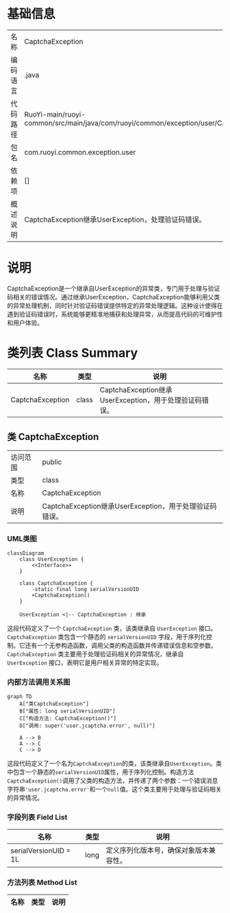 # 基础信息

|      |      |
|------|------|
| 名称 | CaptchaException |
| 编码语言 | .java |
| 代码路径 | RuoYi-main/ruoyi-common/src/main/java/com/ruoyi/common/exception/user/CaptchaException.java |
| 包名 | com.ruoyi.common.exception.user |
| 依赖项 | [] |
| 概述说明 | CaptchaException继承UserException，处理验证码错误。 |

# 说明

CaptchaException是一个继承自UserException的异常类，专门用于处理与验证码相关的错误情况。通过继承UserException，CaptchaException能够利用父类的异常处理机制，同时针对验证码错误提供特定的异常处理逻辑。这种设计使得在遇到验证码错误时，系统能够更精准地捕获和处理异常，从而提高代码的可维护性和用户体验。

# 类列表 Class Summary

| 名称   | 类型  | 说明 |
|-------|------|-------------|
| CaptchaException | class | CaptchaException继承UserException，用于处理验证码错误。 |



## 类 CaptchaException

|      |      |
|------|------|
| 访问范围 | public |
| 类型 | class |
| 名称 | CaptchaException |
| 说明 | CaptchaException继承UserException，用于处理验证码错误。 |


### UML类图

```mermaid
classDiagram
    class UserException {
        <<Interface>>
    }

    class CaptchaException {
        -static final long serialVersionUID
        +CaptchaException()
    }

    UserException <|-- CaptchaException : 继承
```

这段代码定义了一个 `CaptchaException` 类，该类继承自 `UserException` 接口。`CaptchaException` 类包含一个静态的 `serialVersionUID` 字段，用于序列化控制。它还有一个无参构造函数，调用父类的构造函数并传递错误信息和空参数。`CaptchaException` 类主要用于处理验证码相关的异常情况，继承自 `UserException` 接口，表明它是用户相关异常的特定实现。


### 内部方法调用关系图

```mermaid
graph TD
    A["类CaptchaException"]
    B["属性: long serialVersionUID"]
    C["构造方法: CaptchaException()"]
    D["调用: super('user.jcaptcha.error', null)"]

    A --> B
    A --> C
    C --> D
```

这段代码定义了一个名为`CaptchaException`的类，该类继承自`UserException`。类中包含一个静态的`serialVersionUID`属性，用于序列化控制。构造方法`CaptchaException()`调用了父类的构造方法，并传递了两个参数：一个错误消息字符串`'user.jcaptcha.error'`和一个`null`值。这个类主要用于处理与验证码相关的异常情况。

### 字段列表 Field List

| 名称  | 类型  | 说明 |
|-------|-------|------|
| serialVersionUID = 1L | long | 定义序列化版本号，确保对象版本兼容性。 |

### 方法列表 Method List

| 名称  | 类型  | 说明 |
|-------|-------|------|




